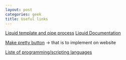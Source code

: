 ```yaml
---
layout: post
categories: geek
title: Useful links
---
```


[Liquid template and pipe process](https://shopify.github.io/liquid/filters/join/)
[Liquid Documentation](https://blog.webjeda.com/jekyll-liquid/)

[Make pretty button](https://fvsch.com/styling-buttons) -> that is to implement on website

[Liste of programming/scripting languages](https://kinsta.com/blog/scripting-languages/)
